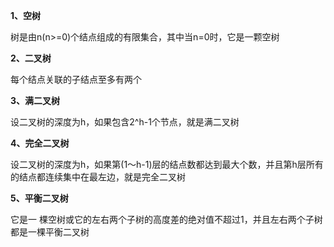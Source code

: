 **1、空树** 

树是由n(n>=0)个结点组成的有限集合，其中当n=0时，它是一颗空树

**2、二叉树** 

每个结点关联的子结点至多有两个

**3、满二叉树** 

设二叉树的深度为h，如果包含2^h-1个节点，就是满二叉树

**4、完全二叉树** 

设二叉树的深度为h，如果第(1～h-1)层的结点数都达到最大个数，并且第h层所有的结点都连续集中在最左边，就是完全二叉树

**5、平衡二叉树**

它是一 棵空树或它的左右两个子树的高度差的绝对值不超过1，并且左右两个子树都是一棵平衡二叉树
